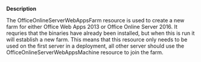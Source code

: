**Description**

The OfficeOnlineServerWebAppsFarm resource is used to create a new farm for either
Office Web Apps 2013 or Office Online Server 2016. It requries that the binaries
have already been installed, but when this is run it will establish a new farm. This
means that this resource only needs to be used on the first server in a deployment,
all other server should use the OfficeOnlineServerWebAppsMachine resource to join
the farm.
